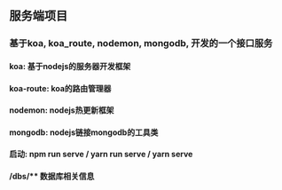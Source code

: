 ## 服务端项目

### 基于koa, koa_route, nodemon, mongodb, 开发的一个接口服务

#### koa: 基于nodejs的服务器开发框架
#### koa-route: koa的路由管理器
#### nodemon: nodejs热更新框架
#### mongodb: nodejs链接mongodb的工具类

#### 启动: npm run serve / yarn run serve / yarn serve

#### /dbs/** 数据库相关信息